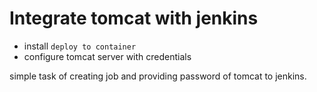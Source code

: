 # Integrate tomcat with jenkins

- install `deploy to container`
- configure tomcat server with credentials


simple task of creating job and providing password of tomcat to jenkins.